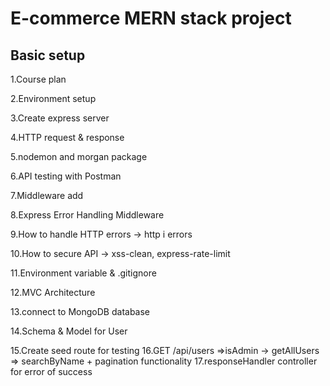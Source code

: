 # E-commerce MERN stack project

## Basic setup

1.Course plan

2.Environment setup

3.Create express server

4.HTTP request & response

5.nodemon and morgan package

6.API testing with Postman

7.Middleware add

8.Express Error Handling Middleware

9.How to handle HTTP errors -> http i errors

10.How to secure API -> xss-clean, express-rate-limit

11.Environment variable & .gitignore

12.MVC Architecture

13.connect to MongoDB database

14.Schema & Model for User

15.Create seed route for testing
16.GET /api/users =>isAdmin -> getAllUsers => searchByName + pagination functionality
17.responseHandler controller for error of success
